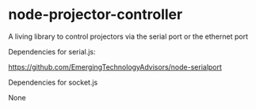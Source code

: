 # node-projector-controller
A living library to control projectors via the serial port or the ethernet port

Dependencies for serial.js:

https://github.com/EmergingTechnologyAdvisors/node-serialport

Dependencies for socket.js

None

